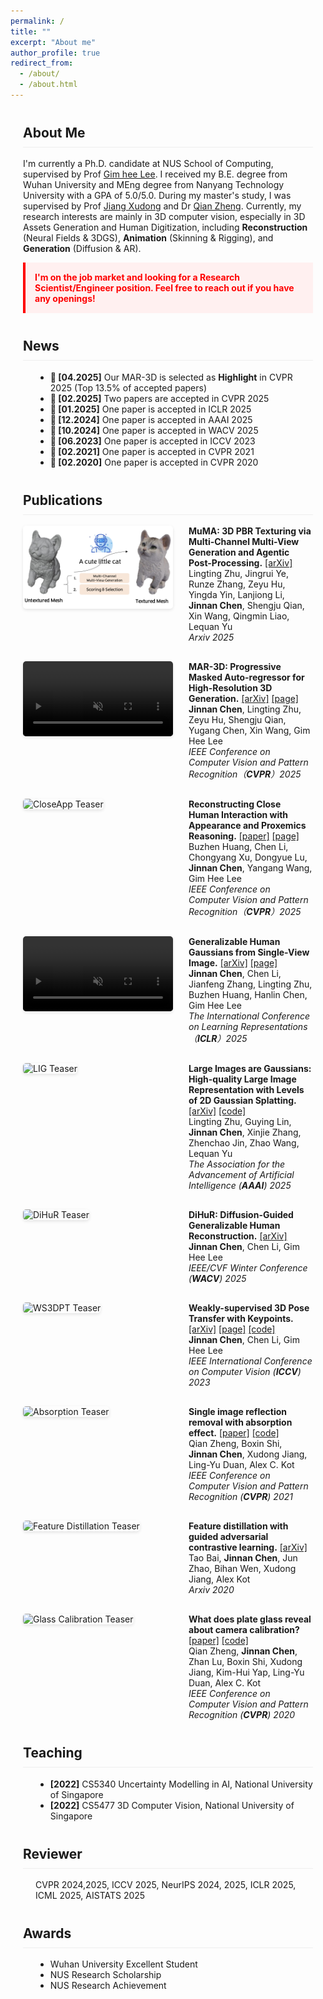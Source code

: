 ```yaml
---
permalink: /
title: ""
excerpt: "About me"
author_profile: true
redirect_from: 
  - /about/
  - /about.html
---
```


<style>
.max-width-container {
  max-width: 1400px; 
  margin: 0 auto; 
  padding: 0 20px;
}

.publication-item {
  display: flex;
  margin-bottom: 30px;
  align-items: flex-start;
}

.publication-image {
  flex: 0 0 240px;
  margin-right: 25px;
}

.publication-image img, 
.publication-image video {
  width: 100%;
  border-radius: 5px;
  box-shadow: 0 2px 5px rgba(0,0,0,0.1);
}

.publication-content {
  flex: 1;
}

@media (max-width: 768px) {
  .publication-item {
    flex-direction: column;
  }
  
  .publication-image {
    flex: 0 0 100%;
    margin-bottom: 15px;
    margin-right: 0;
  }
}

.job-alert {
  background-color: #fff0f0; 
  padding: 15px; 
  border-left: 4px solid #ff0000;
  margin-bottom: 20px;
}

.section-header {
  margin-top: 40px;
  border-bottom: 1px solid #eee;
  padding-bottom: 10px;
}

.news-list, .awards-list, .teaching-list {
  margin-left: 20px;
}
</style>

<div class="max-width-container">
  <h2 class="section-header">About Me</h2>
  <p>
    I'm currently a Ph.D. candidate at NUS School of Computing, supervised by Prof <a href=" ">Gim hee Lee</a>. 
    I received my B.E. degree from Wuhan University and MEng degree from Nanyang Technology University with a GPA of 5.0/5.0. During my master's study, I was supervised by Prof <a href="https://personal.ntu.edu.sg/exdjiang/">Jiang Xudong</a> and Dr <a href="https://person.zju.edu.cn/zq">Qian Zheng</a>.
    Currently, my research interests are mainly in 3D computer vision, especially in 3D Assets Generation and Human Digitization, including <strong>Reconstruction</strong> (Neural Fields & 3DGS), <strong>Animation</strong> (Skinning & Rigging), and <strong>Generation</strong> (Diffusion & AR).
  </p>
  
  <p class="job-alert">
    <span style="color:red; font-weight:bold;">I'm on the job market and looking for a Research Scientist/Engineer position. Feel free to reach out if you have any openings!</span>
  </p>
  
  <h2 class="section-header">News</h2>
  <div class="news-list">
    <ul>
      <li><strong>🎉 [04.2025]</strong> Our MAR-3D is selected as <strong>Highlight</strong> in CVPR 2025 (Top 13.5% of accepted papers)</li>
      <li><strong>🎉 [02.2025]</strong> Two papers are accepted in CVPR 2025</li>
      <li><strong>🎉 [01.2025]</strong> One paper is accepted in ICLR 2025</li>
      <li><strong>🎉 [12.2024]</strong> One paper is accepted in AAAI 2025</li>
      <li><strong>🎉 [10.2024]</strong> One paper is accepted in WACV 2025</li>
      <li><strong>🎉 [06.2023]</strong> One paper is accepted in ICCV 2023</li>
      <li><strong>🎉 [02.2021]</strong> One paper is accepted in CVPR 2021</li>
      <li><strong>🎉 [02.2020]</strong> One paper is accepted in CVPR 2020</li>
    </ul>
  </div>
  
  <h2 class="section-header">Publications</h2>

  <div class="publication-item">
    <div class="publication-image">
      <img src="/images/Teaser_Muma.png" alt="MuMA Teaser">
    </div>
    <div class="publication-content">
      <strong>MuMA: 3D PBR Texturing via Multi-Channel Multi-View Generation and Agentic Post-Processing.</strong> <a href="https://arxiv.org/abs/2503.18461">[arXiv]</a><br>
      Lingting Zhu, Jingrui Ye, Runze Zhang, Zeyu Hu, Yingda Yin, Lanjiong Li, <strong>Jinnan Chen</strong>, Shengju Qian, Xin Wang, Qingmin Liao, Lequan Yu<br>
      <em>Arxiv 2025</em>
    </div>
  </div>

  <div class="publication-item">
    <div class="publication-image">
      <video width="100%" autoplay loop muted playsinline>
        <source src="/videos/mar3d.mov" type="video/mp4">
        Your browser does not support the video tag.
      </video>
    </div>
    <div class="publication-content">
      <strong>MAR-3D: Progressive Masked Auto-regressor for High-Resolution 3D Generation.</strong> <a href="https://arxiv.org/abs/2503.20519">[arXiv]</a> <a href="https://jinnan-chen.github.io/projects/MAR-3D/">[page]</a><br>
      <strong>Jinnan Chen</strong>, Lingting Zhu, Zeyu Hu, Shengju Qian, Yugang Chen, Xin Wang, Gim Hee Lee<br>
      <em>IEEE Conference on Computer Vision and Pattern Recognition（<strong>CVPR</strong>）2025</em>
    </div>
  </div>

  <div class="publication-item">
    <div class="publication-image">
      <img src="/images/teaser_closeapp.jpg" alt="CloseApp Teaser">
    </div>
    <div class="publication-content">
      <strong>Reconstructing Close Human Interaction with Appearance and Proxemics Reasoning.</strong> <a href="https://www.buzhenhuang.com/publications/papers/CVPR2025-CloseApp.pdf">[paper]</a> <a href="https://www.buzhenhuang.com/works/CloseApp.html">[page]</a><br>
      Buzhen Huang, Chen Li, Chongyang Xu, Dongyue Lu, <strong>Jinnan Chen</strong>, Yangang Wang, Gim Hee Lee<br>
      <em>IEEE Conference on Computer Vision and Pattern Recognition（<strong>CVPR</strong>）2025</em>
    </div>
  </div>

  <div class="publication-item">
    <div class="publication-image">
      <video width="100%" autoplay loop muted playsinline>
        <source src="/videos/hgm.mov" type="video/mp4">
        Your browser does not support the video tag.
      </video>
    </div>
    <div class="publication-content">
      <strong>Generalizable Human Gaussians from Single-View Image.</strong> <a href="https://arxiv.org/abs/2406.06050">[arXiv]</a> <a href="https://jinnan-chen.github.io/projects/HGM/">[page]</a><br>
      <strong>Jinnan Chen</strong>, Chen Li, Jianfeng Zhang, Lingting Zhu, Buzhen Huang, Hanlin Chen, Gim Hee Lee<br>
      <em>The International Conference on Learning Representations（<strong>ICLR</strong>）2025</em>
    </div>
  </div>

  <div class="publication-item">
    <div class="publication-image">
      <img src="/images/teaser_lig.jpg" alt="LIG Teaser">
    </div>
    <div class="publication-content">
      <strong>Large Images are Gaussians: High-quality Large Image Representation with Levels of 2D Gaussian Splatting.</strong> <a href="https://arxiv.org/abs/2502.09039">[arXiv]</a> <a href="https://github.com/HKU-MedAI/LIG">[code]</a><br>
      Lingting Zhu, Guying Lin, <strong>Jinnan Chen</strong>, Xinjie Zhang, Zhenchao Jin, Zhao Wang, Lequan Yu<br>
      <em>The Association for the Advancement of Artificial Intelligence (<strong>AAAI</strong>) 2025</em>
    </div>
  </div>

  <div class="publication-item">
    <div class="publication-image">
      <img src="/images/teaser_dihur.jpg" alt="DiHuR Teaser">
    </div>
    <div class="publication-content">
      <strong>DiHuR: Diffusion-Guided Generalizable Human Reconstruction.</strong> <a href="https://arxiv.org/abs/2411.11903">[arXiv]</a><br>
      <strong>Jinnan Chen</strong>, Chen Li, Gim Hee Lee<br>
      <em>IEEE/CVF Winter Conference (<strong>WACV</strong>) 2025</em>
    </div>
  </div>

  <div class="publication-item">
    <div class="publication-image">
      <img src="/images/teaser_ws3dpt.jpg" alt="WS3DPT Teaser">
    </div>
    <div class="publication-content">
      <strong>Weakly-supervised 3D Pose Transfer with Keypoints.</strong> <a href="https://arxiv.org/abs/2307.13459">[arXiv]</a> <a href="https://jinnan-chen.github.io/ws3dpt/">[page]</a> <a href="https://github.com/jinnan-chen/3D-Pose-Transfer">[code]</a><br>
      <strong>Jinnan Chen</strong>, Chen Li, Gim Hee Lee<br>
      <em>IEEE International Conference on Computer Vision (<strong>ICCV</strong>) 2023</em>
    </div>
  </div>

  <div class="publication-item">
    <div class="publication-image">
      <img src="/images/teaser_absorption.jpg" alt="Absorption Teaser">
    </div>
    <div class="publication-content">
      <strong>Single image reflection removal with absorption effect.</strong> <a href="https://openaccess.thecvf.com/content/CVPR2021/html/Zheng_Single_Image_Reflection_Removal_With_Absorption_Effect_CVPR_2021_paper.html">[paper]</a> <a href="https://github.com/q-zh/absorption">[code]</a><br>
      Qian Zheng, Boxin Shi, <strong>Jinnan Chen</strong>, Xudong Jiang, Ling-Yu Duan, Alex C. Kot<br>
      <em>IEEE Conference on Computer Vision and Pattern Recognition (<strong>CVPR</strong>) 2021</em>
    </div>
  </div>

  <div class="publication-item">
    <div class="publication-image">
      <img src="/images/teaser_distillation.jpg" alt="Feature Distillation Teaser">
    </div>
    <div class="publication-content">
      <strong>Feature distillation with guided adversarial contrastive learning.</strong> <a href="https://arxiv.org/abs/2009.09922">[arXiv]</a><br>
      Tao Bai, <strong>Jinnan Chen</strong>, Jun Zhao, Bihan Wen, Xudong Jiang, Alex Kot<br>
      <em>Arxiv 2020</em>
    </div>
  </div>

  <div class="publication-item">
    <div class="publication-image">
      <img src="/images/teaser_glass.jpg" alt="Glass Calibration Teaser">
    </div>
    <div class="publication-content">
      <strong>What does plate glass reveal about camera calibration?</strong> <a href="https://openaccess.thecvf.com/content_CVPR_2020/html/Zheng_What_Does_Plate_Glass_Reveal_About_Camera_Calibration_CVPR_2020_paper.html">[paper]</a> <a href="https://github.com/q-zh/GlassCalibration">[code]</a><br>
      Qian Zheng, <strong>Jinnan Chen</strong>, Zhan Lu, Boxin Shi, Xudong Jiang, Kim-Hui Yap, Ling-Yu Duan, Alex C. Kot<br>
      <em>IEEE Conference on Computer Vision and Pattern Recognition (<strong>CVPR</strong>) 2020</em>
    </div>
  </div>
  
  <h2 class="section-header">Teaching</h2>
  <div class="teaching-list">
    <ul>
      <li><strong>[2022]</strong> CS5340 Uncertainty Modelling in AI, National University of Singapore</li>
      <li><strong>[2022]</strong> CS5477 3D Computer Vision, National University of Singapore</li>
    </ul>
  </div>
  
  <h2 class="section-header">Reviewer</h2>
  <div class="reviewer-list" style="margin-left: 20px;">
    <p>CVPR 2024,2025, ICCV 2025, NeurIPS 2024, 2025, ICLR 2025, ICML 2025, AISTATS 2025</p>
  </div>
  
  <h2 class="section-header">Awards</h2>
  <div class="awards-list">
    <ul>
      <li>Wuhan University Excellent Student</li>
      <li>NUS Research Scholarship</li>
      <li>NUS Research Achievement</li>
    </ul>
  </div>
</div>
